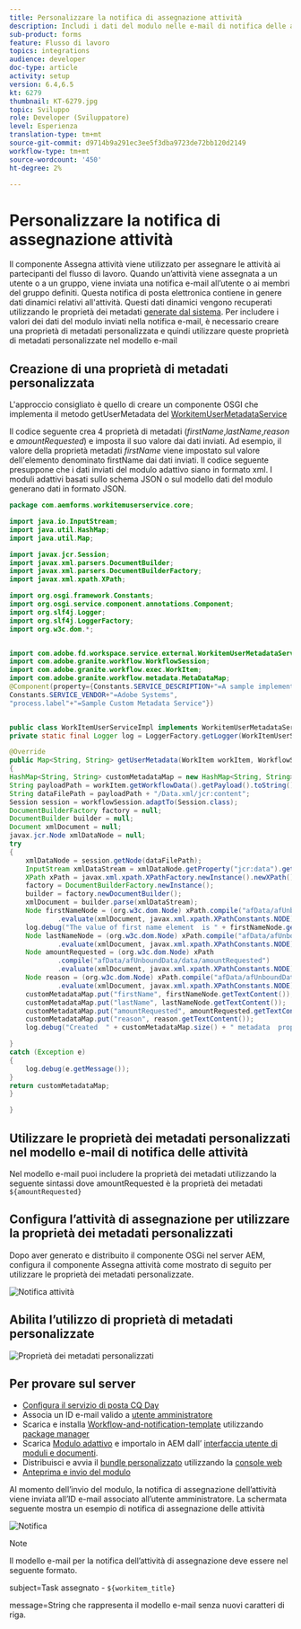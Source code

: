 ```yaml
---
title: Personalizzare la notifica di assegnazione attività
description: Includi i dati del modulo nelle e-mail di notifica delle attività di assegnazione
sub-product: forms
feature: Flusso di lavoro
topics: integrations
audience: developer
doc-type: article
activity: setup
version: 6.4,6.5
kt: 6279
thumbnail: KT-6279.jpg
topic: Sviluppo
role: Developer (Sviluppatore)
level: Esperienza
translation-type: tm+mt
source-git-commit: d9714b9a291ec3ee5f3dba9723de72bb120d2149
workflow-type: tm+mt
source-wordcount: '450'
ht-degree: 2%

---
```



# Personalizzare la notifica di assegnazione attività

Il componente Assegna attività viene utilizzato per assegnare le attività ai partecipanti del flusso di lavoro. Quando un’attività viene assegnata a un utente o a un gruppo, viene inviata una notifica e-mail all’utente o ai membri del gruppo definiti.
Questa notifica di posta elettronica contiene in genere dati dinamici relativi all&#39;attività. Questi dati dinamici vengono recuperati utilizzando le proprietà dei metadati [generate dal sistema](https://docs.adobe.com/content/help/en/experience-manager-65/forms/publish-process-aem-forms/use-metadata-in-email-notifications.html#using-system-generated-metadata-in-an-email-notification).
Per includere i valori dei dati del modulo inviati nella notifica e-mail, è necessario creare una proprietà di metadati personalizzata e quindi utilizzare queste proprietà di metadati personalizzate nel modello e-mail



## Creazione di una proprietà di metadati personalizzata

L&#39;approccio consigliato è quello di creare un componente OSGI che implementa il metodo getUserMetadata del [WorkitemUserMetadataService](https://helpx.adobe.com/experience-manager/6-5/forms/javadocs/com/adobe/fd/workspace/service/external/WorkitemUserMetadataService.html#getUserMetadataMap--)

Il codice seguente crea 4 proprietà di metadati (_firstName_,_lastName_,_reason_ e _amountRequested_) e imposta il suo valore dai dati inviati. Ad esempio, il valore della proprietà metadati _firstName_ viene impostato sul valore dell&#39;elemento denominato firstName dai dati inviati. Il codice seguente presuppone che i dati inviati del modulo adattivo siano in formato xml. I moduli adattivi basati sullo schema JSON o sul modello dati del modulo generano dati in formato JSON.


```java
package com.aemforms.workitemuserservice.core;

import java.io.InputStream;
import java.util.HashMap;
import java.util.Map;

import javax.jcr.Session;
import javax.xml.parsers.DocumentBuilder;
import javax.xml.parsers.DocumentBuilderFactory;
import javax.xml.xpath.XPath;

import org.osgi.framework.Constants;
import org.osgi.service.component.annotations.Component;
import org.slf4j.Logger;
import org.slf4j.LoggerFactory;
import org.w3c.dom.*;


import com.adobe.fd.workspace.service.external.WorkitemUserMetadataService;
import com.adobe.granite.workflow.WorkflowSession;
import com.adobe.granite.workflow.exec.WorkItem;
import com.adobe.granite.workflow.metadata.MetaDataMap;
@Component(property={Constants.SERVICE_DESCRIPTION+"=A sample implementation of a user metadata service.",
Constants.SERVICE_VENDOR+"=Adobe Systems",
"process.label"+"=Sample Custom Metadata Service"})


public class WorkItemUserServiceImpl implements WorkitemUserMetadataService {
private static final Logger log = LoggerFactory.getLogger(WorkItemUserServiceImpl.class);

@Override
public Map<String, String> getUserMetadata(WorkItem workItem, WorkflowSession workflowSession,MetaDataMap metadataMap)
{
HashMap<String, String> customMetadataMap = new HashMap<String, String>();
String payloadPath = workItem.getWorkflowData().getPayload().toString();
String dataFilePath = payloadPath + "/Data.xml/jcr:content";
Session session = workflowSession.adaptTo(Session.class);
DocumentBuilderFactory factory = null;
DocumentBuilder builder = null;
Document xmlDocument = null;
javax.jcr.Node xmlDataNode = null;
try
{
    xmlDataNode = session.getNode(dataFilePath);
    InputStream xmlDataStream = xmlDataNode.getProperty("jcr:data").getBinary().getStream();
    XPath xPath = javax.xml.xpath.XPathFactory.newInstance().newXPath();
    factory = DocumentBuilderFactory.newInstance();
    builder = factory.newDocumentBuilder();
    xmlDocument = builder.parse(xmlDataStream);
    Node firstNameNode = (org.w3c.dom.Node) xPath.compile("afData/afUnboundData/data/firstName")
            .evaluate(xmlDocument, javax.xml.xpath.XPathConstants.NODE);
    log.debug("The value of first name element  is " + firstNameNode.getTextContent());
    Node lastNameNode = (org.w3c.dom.Node) xPath.compile("afData/afUnboundData/data/lastName")
            .evaluate(xmlDocument, javax.xml.xpath.XPathConstants.NODE);
    Node amountRequested = (org.w3c.dom.Node) xPath
            .compile("afData/afUnboundData/data/amountRequested")
            .evaluate(xmlDocument, javax.xml.xpath.XPathConstants.NODE);
    Node reason = (org.w3c.dom.Node) xPath.compile("afData/afUnboundData/data/reason")
            .evaluate(xmlDocument, javax.xml.xpath.XPathConstants.NODE);
    customMetadataMap.put("firstName", firstNameNode.getTextContent());
    customMetadataMap.put("lastName", lastNameNode.getTextContent());
    customMetadataMap.put("amountRequested", amountRequested.getTextContent());
    customMetadataMap.put("reason", reason.getTextContent());
    log.debug("Created  " + customMetadataMap.size() + " metadata  properties");

}
catch (Exception e)
{
    log.debug(e.getMessage());
}
return customMetadataMap;
}

}
```

## Utilizzare le proprietà dei metadati personalizzati nel modello e-mail di notifica delle attività

Nel modello e-mail puoi includere la proprietà dei metadati utilizzando la seguente sintassi dove amountRequested è la proprietà dei metadati `${amountRequested}`

## Configura l’attività di assegnazione per utilizzare la proprietà dei metadati personalizzati

Dopo aver generato e distribuito il componente OSGi nel server AEM, configura il componente Assegna attività come mostrato di seguito per utilizzare le proprietà dei metadati personalizzate.


![Notifica attività](assets/task-notification.PNG)

## Abilita l’utilizzo di proprietà di metadati personalizzate

![Proprietà dei metadati personalizzati](assets/custom-meta-data-properties.PNG)

## Per provare sul server

* [Configura il servizio di posta CQ Day](https://docs.adobe.com/content/help/en/experience-manager-65/administering/operations/notification.html#configuring-the-mail-service)
* Associa un ID e-mail valido a [utente amministratore](http://localhost:4502/security/users.html)
* Scarica e installa [Workflow-and-notification-template](assets/workflow-and-task-notification-template.zip) utilizzando [package manager](http://localhost:4502/crx/packmgr/index.jsp)
* Scarica [Modulo adattivo](assets/request-travel-authorization.zip) e importalo in AEM dall’ [interfaccia utente di moduli e documenti](http://localhost:4502/aem/forms.html/content/dam/formsanddocuments).
* Distribuisci e avvia il [bundle personalizzato](assets/work-items-user-service-bundle.jar) utilizzando la [console web](http://localhost:4502/system/console/bundles)
* [Anteprima e invio del modulo](http://localhost:4502/content/dam/formsanddocuments/requestfortravelauhtorization/jcr:content?wcmmode=disabled)

Al momento dell’invio del modulo, la notifica di assegnazione dell’attività viene inviata all’ID e-mail associato all’utente amministratore. La schermata seguente mostra un esempio di notifica di assegnazione delle attività

![Notifica](assets/task-nitification-email.png)

>[!NOTE]
>Il modello e-mail per la notifica dell’attività di assegnazione deve essere nel seguente formato.
>
> subject=Task assegnato - `${workitem_title}`
>
> message=String che rappresenta il modello e-mail senza nuovi caratteri di riga.

